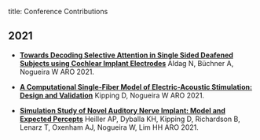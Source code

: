 title: Conference Contributions

## 2021
* **[Towards Decoding Selective Attention  in Single Sided Deafened Subjects using Cochlear Implant Electrodes]()**
Aldag N, Büchner A, Nogueira W
ARO 2021.

* **[A Computational Single-Fiber Model of Electric-Acoustic Stimulation: Design and Validation]()**
Kipping D, Nogueira W
ARO 2021.

* **[Simulation Study of Novel Auditory Nerve Implant: Model and Expected Percepts]()**
Heiller AP, Dyballa KH, Kipping D, Richardson B, Lenarz T, Oxenham AJ, Nogueira W, Lim HH
ARO 2021.
